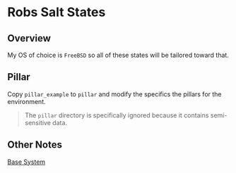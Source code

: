 # Robs Salt States
## Overview
My OS of choice is `FreeBSD` so all of these states will be tailored toward that.

## Pillar
Copy `pillar_example` to `pillar` and modify the specifics the pillars for the environment.
> The `pillar` directory is specifically ignored because it contains semi-sensitive data.

## Other Notes

[Base System](states/base_system/README.md)
